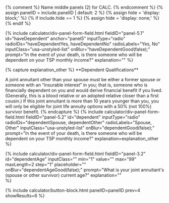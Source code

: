 {% comment %}
Name middle panels (2) for CALC.
{% endcomment %}
{% assign panelID = include.panelID | default: 2 %}
{% assign hide = 'display: block;' %}
{% if include.hide == 1 %} {% assign hide = 'display: none;' %} {% endif %}

<section id="panel-{{ panelID }}" class="calculator-panel" style="{{ hide }}"  markdown="1">

{% include calculator/div-panel-form-field.html
  fieldID="panel-5.1" id="haveDependent"  anchor="panel5"
  inputType="radio" radioIDs="haveDependentYes, haveDependentNo" radioLabels="Yes, No"
  inputClass="usa-unstyled-list"   onBlur="haveDependentGood(false);"
  prompt="In the event of your death, is there someone who will be dependent on your TSP monthly income?"
  explanation=""
%}

<div id="has-a-dependent" class="hide">
{% capture explanation_other %}
**Dependent Qualifications**

A joint annuitant other than your spouse must be either a former spouse or someone with an &#8220;insurable interest&#8221; in you; that is, someone who is financially dependent on you and would derive financial benefit if you lived. (Generally, this is a blood relative or an adopted relative closer than a first cousin.) If this joint annuitant is more than 10 years younger than you, you will only be eligible for joint life annuity options with a 50% (not 100%) survivor benefit.
{% endcapture %}
{% include calculator/div-panel-form-field.html
  fieldID="panel-5.2" id="dependent"
  inputType="radio" radioIDs="dependentSpouse, dependentOther" radioLabels="Spouse, Other"
  inputClass="usa-unstyled-list"   onBlur="dependentGood(false);"
  prompt="In the event of your death, is there someone who will be dependent on your TSP monthly income?"
  explanation=explanation_other
%}

{% include calculator/div-panel-form-field.html
  fieldID="panel-3.2" id="dependentAge"
  inputClass=""  min="1" value="" max="99" maxLength=2 step="1"
  placeholder="" onBlur="dependentAgeGood(false);"
  prompt="What is your joint annuitant's (spouse or other survivor) current age?"
  explanation=""  
%}
</div>

{% include calculator/button-block.html panelID=panelID prev=4 showResults=6 %}

</section>
